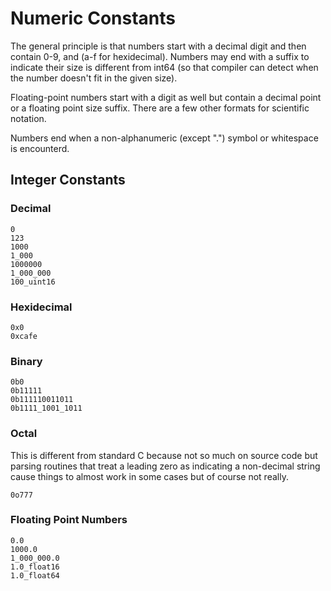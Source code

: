 # Numeric Constants

The general principle is that numbers start with a decimal digit and
then contain 0-9, and (a-f for hexidecimal). Numbers may end with a
suffix to indicate their size is different from int64 (so that
compiler can detect when the number doesn't fit in the given size).

Floating-point numbers start with a digit as well but contain a
decimal point or a floating point size suffix. There are a few other
formats for scientific notation.

Numbers end when a non-alphanumeric (except ".") symbol or whitespace
is encounterd.

## Integer Constants

### Decimal

```
0
123
1000
1_000
1000000
1_000_000
100_uint16
```

### Hexidecimal

```
0x0
0xcafe
```

### Binary

```
0b0
0b11111
0b111110011011
0b1111_1001_1011
```

### Octal

This is different from standard C because not so much on source code
but parsing routines that treat a leading zero as indicating a
non-decimal string cause things to almost work in some cases but of
course not really.

```
0o777
```

### Floating Point Numbers

```
0.0
1000.0
1_000_000.0
1.0_float16
1.0_float64
```
